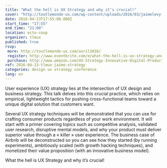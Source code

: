 ```yaml
---
title: "What the hell is UX Strategy and why it’s crucial!"
cover: "http://toutlemonde-ux.com/wp-content/uploads/2016/03/jaimelevy-3.png"
date: 2016-04-13T17:55:00.000Z
start_time: "17:55"
end_time: "21:00"
location: ecto-coop
organizer: tlmux
published: true
rsvp:
 more: http://toutlemonde-ux.com/avril2016/
 register: http://www.eventbrite.com/e/what-the-hell-is-ux-strategy-and-why-its-crucial-tlmux-avril-2016-tickets-24019887129
 purchase: http://www.amazon.com/UX-Strategy-Innovative-Digital-Products/dp/1449372864
ref: 2016-04-13-tlmux-jaime-strategy
categories: design ux strategy conference
lang: en
---
```

User experience (UX) strategy lies at the intersection of UX design and business strategy. This talk delves into this crucial practice, which relies on empirical, lightweight tactics for pushing cross-functional teams toward a unique digital solution that customers want.

Several UX strategy techniques will be demonstrated that you can use for crafting consumer products regardless of your work environment. It will start with a primer covering topics such as competitive analysis, validated user research, disruptive mental models, and why your product must deliver superior value through a « killer » user experience. The business case of Airbnb will be deconstructed so you can see how they started (by running experiments), ambitiously scaled (with growth hacking techniques), and monetized their value proposition (with an innovative business model).

What the hell is UX Strategy and why it’s crucial!
